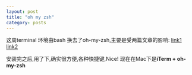 ```yaml
---
layout: post
title: "oh my zsh"
category: posts
---
```


这周terminal 环境由bash 换去了oh-my-zsh,主要是受两篇文章的影响:
[link1](http://macshuo.com/?p=676)
[link2](http://foocoder.com/blog/wo-zai-yong-de-macruan-jian-2.html/)

安装完之后,用了下,确实很方便,各种快捷键,Nice!
现在在Mac下是**iTerm + oh-my-zsh**
